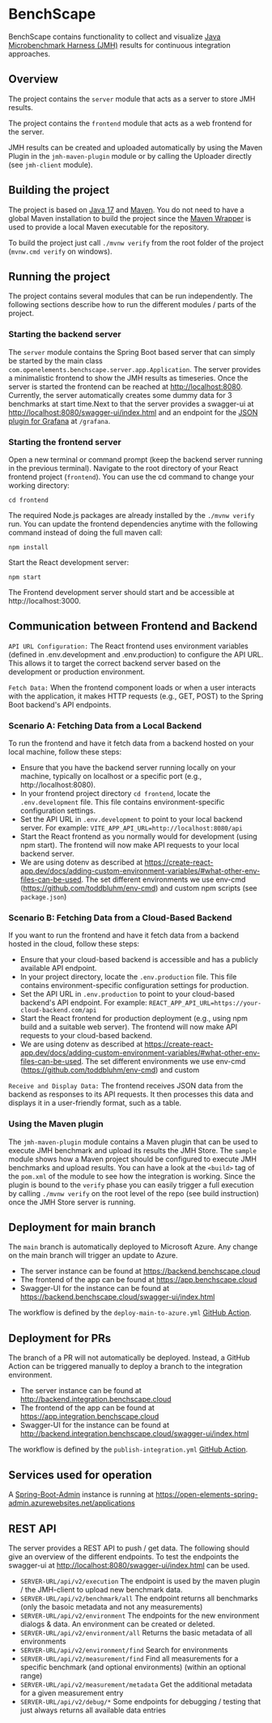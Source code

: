 # BenchScape

BenchScape contains functionality to collect and visualize [Java Microbenchmark Harness (JMH)](https://github.com/openjdk/jmh)
results for continuous integration approaches.

## Overview

The project contains the `server` module that acts as a server to store JMH results.

The project contains the `frontend` module that acts as a web frontend for the server.

JMH results can be created and uploaded automatically by using the Maven Plugin in the
`jmh-maven-plugin` module or by calling the Uploader directly (see `jmh-client` module).

## Building the project

The project is based on [Java 17](https://adoptium.net/de/temurin/releases/)
and [Maven](https://maven.apache.org). You do not need to have a global Maven installation to build
the project since the [Maven Wrapper](https://maven.apache.org/wrapper/) is used to provide a local
Maven executable for the repository.

To build the project just call `./mvnw verify` from the root folder of the
project (`mvnw.cmd verify` on windows).

## Running the project

The project contains several modules that can be run independently. The following sections describe how to run the
different modules / parts of the project.

### Starting the backend server

The `server` module contains the Spring Boot based server that can simply be started by the main
class `com.openelements.benchscape.server.app.Application`. The server provides a minimalistic frontend to show the JMH results
as timeseries. Once the server is started the frontend can be reached at [http://localhost:8080](http://localhost:8080).
Currently, the server automatically creates some dummy data for 3 benchmarks at start time.Next to that the server
provides a swagger-ui at [http://localhost:8080/swagger-ui/index.html](http://localhost:8080/swagger-ui/index.html) and
an endpoint for the [JSON plugin for Grafana](https://grafana.com/grafana/plugins/simpod-json-datasource/) at `/grafana`.

### Starting the frontend server

Open a new terminal or command prompt (keep the backend server running in the previous terminal).
Navigate to the root directory of your React frontend project (`frontend`). You can use the cd command to change your
working directory:

```
cd frontend
```

The required Node.js packages are already installed by the `./mvnw verify` run.
You can update the frontend dependencies anytime with the following command instead of doing the full maven call:

```
npm install
```

Start the React development server:

```
npm start
```

The Frontend development server should start and be accessible at http://localhost:3000.

## Communication between Frontend and Backend

`API URL Configuration:` The React frontend uses environment variables (defined in .env.development and .env.production) to configure the API URL. This allows it to target the correct backend server based on the development or production environment.

`Fetch Data:` When the frontend component loads or when a user interacts with the application, it makes HTTP requests (e.g., GET, POST) to the Spring Boot backend's API endpoints.

### Scenario A: Fetching Data from a Local Backend

To run the frontend and have it fetch data from a backend hosted on your local machine, follow these steps:

- Ensure that you have the backend server running locally on your machine, typically on localhost or a specific port (e.g., http://localhost:8080).
- In your frontend project directory `cd frontend`, locate the `.env.development` file. This file contains environment-specific configuration settings.
- Set the API URL in `.env.development` to point to your local backend server. For example: `VITE_APP_API_URL=http://localhost:8080/api`
- Start the React frontend as you normally would for development (using npm start). The frontend will now make API requests to your local backend server.
- We are using dotenv as described at https://create-react-app.dev/docs/adding-custom-environment-variables/#what-other-env-files-can-be-used. The set different environments we use env-cmd (https://github.com/toddbluhm/env-cmd) and custom npm scripts (see `package.json`)

### Scenario B: Fetching Data from a Cloud-Based Backend

If you want to run the frontend and have it fetch data from a backend hosted in the cloud, follow these steps:

- Ensure that your cloud-based backend is accessible and has a publicly available API endpoint.
- In your project directory, locate the `.env.production` file. This file contains environment-specific configuration settings for production.
- Set the API URL in `.env.production` to point to your cloud-based backend's API endpoint. For example: `REACT_APP_API_URL=https://your-cloud-backend.com/api`
- Start the React frontend for production deployment (e.g., using npm build and a suitable web server). The frontend will now make API requests to your cloud-based backend.
- We are using dotenv as described at https://create-react-app.dev/docs/adding-custom-environment-variables/#what-other-env-files-can-be-used. The set different environments we use env-cmd (https://github.com/toddbluhm/env-cmd) and custom

`Receive and Display Data:` The frontend receives JSON data from the backend as responses to its API requests. It then processes this data and displays it in a user-friendly format, such as a table.

### Using the Maven plugin

The `jmh-maven-plugin` module contains a Maven plugin that can be used to execute JMH benchmark and
upload its results the JMH Store. The `sample` module shows how a Maven project should be configured
to execute JMH benchmarks and upload results. You can have a look at the `<build>` tag of
the `pom.xml` of the module to see how the integration is working. Since the plugin is bound to the
`verify` phase you can easily trigger a full execution by calling `./mvnw verify` on the root level
of the repo (see build instruction) once the JMH Store server is running.

## Deployment for main branch

The `main` branch is automatically deployed to Microsoft Azure.
Any change on the main branch will trigger an update to Azure.

- The server instance can be found at https://backend.benchscape.cloud
- The frontend of the app can be found at https://app.benchscape.cloud
- Swagger-UI for the instance can be found at https://backend.benchscape.cloud/swagger-ui/index.html

The workflow is defined by the `deploy-main-to-azure.yml` [GitHub Action](https://github.com/OpenElements/BenchScape/actions/workflows/deploy-main-to-azure.yml).

## Deployment for PRs

The branch of a PR will not automatically be deployed.
Instead, a GitHub Action can be triggered manually to deploy a branch to the integration environment.

- The server instance can be found at http://backend.integration.benchscape.cloud
- The frontend of the app can be found at https://app.integration.benchscape.cloud
- Swagger-UI for the instance can be found at http://backend.integration.benchscape.cloud/swagger-ui/index.html

The workflow is defined by the `publish-integration.yml` [GitHub Action](https://github.com/OpenElements/BenchScape/actions/workflows/publish-integration.yml).

## Services used for operation

A [Spring-Boot-Admin](https://github.com/codecentric/spring-boot-admin) instance is running at https://open-elements-spring-admin.azurewebsites.net/applications

## REST API

The server provides a REST API to push / get data. The following should give an overview of the different endpoints. To test the endpoints the swagger-ui at [http://localhost:8080/swagger-ui/index.html](http://localhost:8080/swagger-ui/index.html) can be used.

- `SERVER-URL/api/v2/execution` The endpoint is used by the maven plugin / the JMH-client to upload new benchmark data.
- `SERVER-URL/api/v2/benchmark/all` The endpoint returns all benchmarks (only the basoic metadata and not any measurements)
- `SERVER-URL/api/v2/environment` The endpoints for the new environment dialogs & data. An environment can be created or deleted.
- `SERVER-URL/api/v2/environment/all` Returns the basic metadata of all environments
- `SERVER-URL/api/v2/environment/find` Search for environments
- `SERVER-URL/api/v2/measurement/find` Find all measurements for a specific benchmark (and optional environments) (within an optional range)
- `SERVER-URL/api/v2/measurement/metadata` Get the additional metadata for a given measurement entry
- `SERVER-URL/api/v2/debug/*` Some endpoints for debugging / testing that just always returns all available data entries
